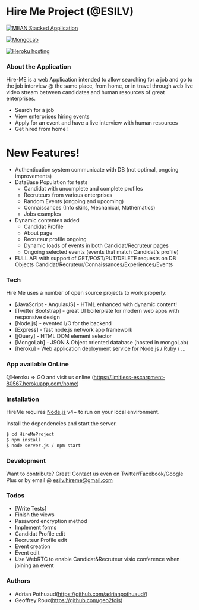 # Hire Me Project (@ESILV)

[![MEAN Stacked Application](http://lerjen.me/wp-content/uploads/2015/05/maxresdefault.jpg)](http://mean.io/)

[![MongoLab](https://tctechcrunch2011.files.wordpress.com/2016/02/mlab-logo.png)](https://mlab.com/)

[![Heroku hosting](https://camo.githubusercontent.com/0114f89fa7abb867b1ce24bbcb83594bace70ac5/687474703a2f2f692e696d6775722e636f6d2f304962665275522e6a7067)](https://www.heroku.com/)

### About the Application

Hire-ME is a web Application intended to allow searching for a job and go to the job interview @ the same place, from home, or in travel through web live video stream between candidates and human resources of great enterprises.

  - Search for a job
  - View enterprises hiring events
  - Apply for an event and have a live interview with human resources
  - Get hired from home !

# New Features!

  - Authentication system communicate with DB (not optimal, ongoing improvements)
  - DataBase Population for tests 
    - Candidat with uncomplete and complete profiles 
    - Recruteurs from various enterprises
    - Random Events (ongoing and upcoming)
    - Connaissances (Info skills, Mechanical, Mathematics)
    - Jobs examples
  - Dynamic contentes added
    - Candidat Profile
    - About page
    - Recruteur profile ongoing
    - Dynamic loads of events in both Candidat/Recruteur pages
    - Ongoing selected events (events that match Candidat's profile)
  - FULL API with support of GET/POST/PUT/DELETE requests on DB Objects Candidat/Recruteur/Connaissances/Experiences/Events

### Tech

Hire Me uses a number of open source projects to work properly:

* [JavaScript - AngularJS] - HTML enhanced with dynamic content!
* [Twitter Bootstrap] - great UI boilerplate for modern web apps with responsive design
* [Node.js] - evented I/O for the backend
* [Express] - fast node.js network app framework
* [jQuery] - HTML DOM element selector
* [MongoLab] - JSON & Object oriented database (hosted in mongoLab)
* [heroku] - Web application deployment service for Node.js / Ruby / ...

### App available OnLine

@Heroku => GO and visit us online (https://limitless-escarpment-80567.herokuapp.com/home)

### Installation

HireMe requires [Node.js](https://nodejs.org/) v4+ to run on your local environment.

Install the dependencies and start the server.

```sh
$ cd HireMeProject
$ npm install
$ node server.js / npm start
```

### Development

Want to contribute? Great! Contact us even on Twitter/Facebook/Google Plus or by email @ esilv.hireme@gmail.com

### Todos

 - [Write Tests]
 - Finish the views
 - Password encryption method
 - Implement forms 
  - Candidat Profile edit
  - Recruteur Profile edit
  - Event creation
  - Event edit
 - Use WebRTC to enable Candidat&Recruteur visio conference when joining an event

### Authors

 - Adrian Pothuaud(https://github.com/adrianpothuaud/)
 - Geoffrey Roux(https://github.com/geo2fois)
